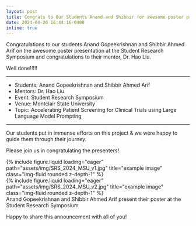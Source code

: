 ```yaml
---
layout: post
title: Congrats to Our Students Anand and Shibbir for awesome poster presentation at the Student Research Symposium - Montclair State University
date: 2024-04-26 16:44:16-0400
inline: true
---
```


Congratulations to our students Anand Gopeekrishnan and Shibbir Ahmed Arif on the awesome poster presentation at the Student Research Symposium and congratulations to their mentor, Dr. Hao Liu.

Well done!!!!!

----------------------------------

- Students: Anand Gopeekrishnan and Shibbir Ahmed Arif
- Mentors: Dr. Hao Liu
- Event: Student Research Symposium
- Venue: Montclair State University
- Topic: Accelerating Patient Screening for Clinical Trials using Large Language Model Prompting

----------------------------------

Our students put in immense efforts on this project & we were happy to guide them through their journey. 

Please join us in congratulating the presenters!

<div class="row">
    <div class="col-sm mt-3 mt-md-0">
        {% include figure.liquid loading="eager" path="assets/img/SRS_2024_MSU_v1.jpg" title="example image" class="img-fluid rounded z-depth-1" %}
    </div>
    <div class="col-sm mt-3 mt-md-0">
        {% include figure.liquid loading="eager" path="assets/img/SRS_2024_MSU_v2.jpg" title="example image" class="img-fluid rounded z-depth-1" %}
    </div>
</div>
<div class="caption">
    Anand Gopeekrishnan and Shibbir Ahmed Arif present their poster at the Student Research Symposium
</div>


Happy to share this announcement with all of you! 

